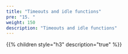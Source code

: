 ```yaml
---
title: "Timeouts and idle functions"
pre: "15. "
weight: 150
description: "Timeouts and idle functions"
---
```


{{% children style="h3" description="true" %}}

